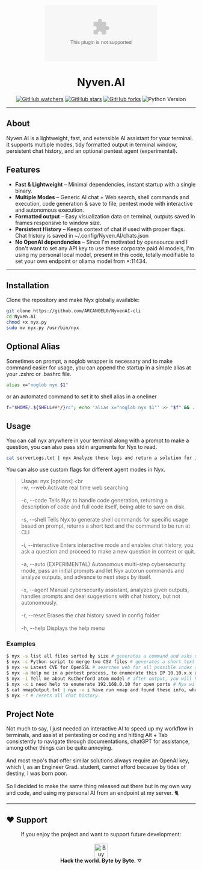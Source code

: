 <div align="center"> 

![Nyven](https://rest.ishanoshada.com/svg/banner/blackhole/Nyven.AI)
# Nyven.AI
[![GitHub watchers](https://img.shields.io/github/watchers/ARCANGEL0/NyvenAI-cli.svg?style=flat-square&color=4c1)](https://github.com/ARCANGEL0/NyvenAI-cli/watchers)
[![GitHub stars](https://img.shields.io/github/stars/ARCANGEL0/NyvenAI-cli.svg?style=flat-square&color=4c1)](https://github.com/ARCANGEL0/NyvenAI-cli/stargazers)
[![GitHub forks](https://img.shields.io/github/forks/ARCANGEL0/NyvenAI-cli.svg?style=flat-square&color=4c1)](https://github.com/ARCANGEL0/NyvenAI-cli/network/members)
![Python Version](https://img.shields.io/badge/python-3.10%2B-blue?style=flat-square)

</div> 

-----------

## About 

Nyven.AI is a lightweight, fast, and extensible AI assistant for your terminal.  
It supports multiple modes, tidy formatted output in terminal window, persistent chat history, and an optional pentest agent (experimental).

## Features

- **Fast & Lightweight** – Minimal dependencies, instant startup with a single binary.
- **Multiple Modes** – Generic AI chat + Web search, shell commands and execution, code generation & save to file, pentest mode with interactive and autonomous execution.
- **Formatted output** – Easy visualization data on terminal, outputs saved in frames responsive to window size.
- **Persistent History** – Keeps context of chat if used with proper flags. Chat history is saved in ~/.config/Nyven.AI/chats.json
- **No OpenAI dependencies** – Since I'm motivated by opensource and I don't want to set any API key to use these corporate paid AI models, I'm using my personal local model, present in this code, totally modifiable to set your own endpoint or ollama model from *:11434.
 
---

## Installation

Clone the repository and make Nyx globally available:

```bash
git clone https://github.com/ARCANGEL0/NyvenAI-cli
cd Nyven.AI
chmod +x nyx.py
sudo mv nyx.py /usr/bin/nyx
```

## Optional Alias

Sometimes on prompt, a noglob wrapper is necessary and to make command easier for usage, you can append the startup in a simple alias at your .zshrc or .bashrc file.

```bash
alias x="noglob nyx $1"
```

or an automated command to set it to shell alias in a oneliner

```bash
f="$HOME/.${SHELL##*/}rc"; echo 'alias x="noglob nyx $1"' >> "$f" && . "$f"
```

## Usage 

You can call nyx anywhere in your terminal along with a prompt to make a question, you can also pass stdin arguments for Nyx to read.

```bash
cat serverLogs.txt | nyx Analyze these logs and return a solution for it
```

You can also use custom flags for different agent modes in Nyx.

> Usage: nyx [options] <question or prompt> <br<br>
> -w, --web         Activate real time web searching <br><br>
> -c, --code        Tells Nyx to handle code generation, returning a description of code and full code itself, being able to save on disk. <br><br>
> -s, --shell        Tells Nyx to generate shell commands for specific usage based on prompt, returns a short text and the command to be run at CLI <br><br>
> -i, --interactive Enters interactive mode and enables chat history, you ask a question and proceed to make a new question in context or quit. <br><br>
> -a, --auto        (EXPERIMENTAL) Autonomous multi-step cybersecurity mode, pass an initial prompts and let Nyx autorun commands and analyze outputs, and advance to next steps by itself. <br><br>
> -x, --agent       Manual cybersecurity assistant, analyzes given outputs, handles prompts and deal suggestions with chat history, but not autonomously. <br><br>
> -r, --reset       Erases the chat history saved in config folder <br><br>
> -h, --help        Displays the help menu <br>

### Examples
```bash 
$ nyx -s list all files sorted by size # generates a command and asks user if he wants to Run it. 
$ nyx -c Python script to merge two CSV files # generates a short text and full python code, and asks user to copy code or save as a file in local dir.
$ nyx -w Latest CVE for OpenSSL # searches web for all possible index and findings on user prompt (CVE searches)
$ nyx -a Help me in a pentest process, to enumerate this IP 10.10.x.x and get a webshell # Nyx will provide suggestions and commands to be run and ask authorization to run them, after running he will self collect the logs, analyze and suggest next steps and repeat the cycle.
$ nyx -i Tell me about Rutherford atom model # after output, you will have option to ask a new question i.e: ''What about Schrodinger model?'' and continue conversation in context.
$ nyx -x i need help to enumerate 192.168.0.10 for open ports # Nyx will return a small and a list of commands to be run by user, and ask them to retrieve the logs by calling command again, as in example below
$ cat nmapOutput.txt | nyx -x i have run nmap and found these info, what do you suggest now? # Continues conversation saved on chat.json, analyzes nmap output and proceeds to suggest next steps
$ nyx -r # resets all chat history.
```



## Project Note

Not much to say, I just needed an interactive AI to speed up my workflow in terminals, and assist at pentesting or coding and hitting Alt + Tab consistently to navigate through documentations, chatGPT for assistance, among other things can be quite annoying. <br><br>
And most repo's that offer similar solutions always require an OpenAI key, which I, as an Engineer Grad. student, cannot afford because by tides of destiny, I was born poor. <br><br>
So I decided to make the same thing released out there but in my own way and code, and using my personal AI from an endpoint at my server. 🐈

---

## ❤️ Support


<div align="center">
  <center> 
    If you enjoy the project and want to support future development:
<br><br>
<a href='https://ko-fi.com/J3J7WTYV7' target='_blank'><img height='36' style='border:0px;height:36px;' src='https://storage.ko-fi.com/cdn/kofi3.png?v=6' border='0' alt='Buy Me a Coffee at ko-fi.com' /></a>
<br>
<strong>Hack the world. Byte by Byte.</strong> ⛛
</center>
</div>
